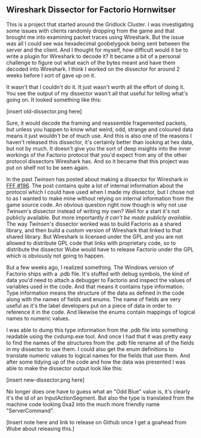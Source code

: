 ## Wireshark Dissector for Factorio <author>Hornwitser</author>

This is a project that started around the Gridlock Cluster.
I was investigating some issues with clients randomly dropping from the game and that brought me into examining packet traces using Wireshark.
But the issue was all I could see was hexadecimal goobelygook being sent between the server and the client.
And I thought for myself, how difficult would it be to write a plugin for Wireshark to decode it?
It became a bit of a personal challenge to figure out what each of the bytes meant and have them decoded into Wireshark.
I think I worked on the dissector for around 2 weeks before I sort of gave up on it.

It wasn't that I couldn't do it.
It just wasn't worth all the effort of doing it.
You see the output of my dissector wasn't all that useful for telling what's going on.
It looked something like this:

[insert old-dissector.png here]

Sure, it would decode the framing and reassemble fragemented packets, but unless you happen to know what weird, odd, strange and coloured data means it just wouldn't be of much use.
And this is also one of the reasons I haven't released this dissector, it's certainly better than looking at hex data, but not by much.
It doesn't give you the sort of deep insights into the inner workings of the Factorio protocol that you'd expect from any of the other protocol dissectors Wireshark has.
And so it became that this project was put on shelf not to be seen again.

In the past _Twinsen_ has posted about making a dissector for Wireshark in [FFF #196](https://factorio.com/blog/post/fff-196).
The post contains quite a lot of internal information about the protocol which I could have used when I made my dissector, but I chose not to as I wanted to make mine without relying on internal information from the game source code.
An obvious question right now though is why not use _Twinsen_'s dissector instead of writing my own?
Well for a start it's not publicly available.
But more importantly _it can't be made publicly available_.
The way _Twinsen's_ dissector worked was to build Factorio as a shared library, and then build a custom version of Wireshark that linked to that shared library.
But Wireshark is licensed under the GPL and you are not allowed to distribute GPL code that links with proprietary code, so to distribute the dissector Wube would have to release Factorio under the GPL which is obviously not going to happen.

But a few weeks ago, I realized something.
The Windows version of Factorio ships with a .pdb file.
It's stuffed with debug symbols, the kind of data you'd need to attach a debugger to Factorio and inspect the values of variables used in the code.
And that means it contains type information.
Type information means the structure of the data as defined in the code along with the names of fields and enums.
The name of fields are very useful as it's the label developers put on a piece of data in order to reference it in the code.
And likewise the enums contain mappings of logical names to numeric values.

I was able to dump this type information from the .pdb file into something readable using the cvdump.exe tool.
And once I had that it was pretty easy to find the names of the structures from the .pdb file rename all of the fields in my dissector to use them.
I could also get the enum definitions to translate numeric values to logical names for the fields that use them.
And after some tidying up of the code and how the data was presented I was able to make the dissector output look like this:

[insert new-dissector.png here]

No longer does one have to guess what an "Odd Blue" value is, it's clearly it's the id of an InputActionSegment.
But also the type is translated from the machine code looking 0xa2 into the much more friendly name "ServerCommand".

[Insert note here and link to release on Github once I get a goahead from Wube about releasing this.]
